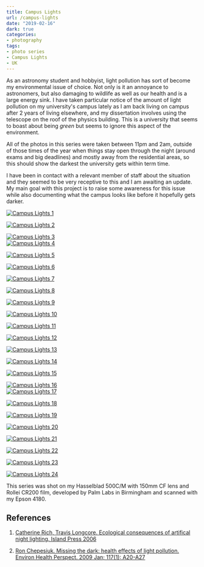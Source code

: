 ```yaml
---
title: Campus Lights
url: /campus-lights
date: "2019-02-16"
dark: true
categories:
- photography
tags:
- photo series
- Campus Lights
- UK
---
```


As an astronomy student and hobbyist, light pollution has sort of become my
environmental issue of choice. Not only is it an annoyance to astronomers, but
also damaging to wildlife as well as our health and is a large energy sink. I
have taken particular notice of the amount of light pollution on my university's
campus lately as I am back living on campus after 2 years of living elsewhere,
and my dissertation involves using the telescope on the roof of the physics
building. This is a university that seems to boast about being _green_ but seems
to ignore this aspect of the environment.
<!--more-->

All of the photos in this series were taken between 11pm and 2am, outside of
those times of the year when things stay open through the night (around exams
and big deadlines) and mostly away from the residential areas, so this should
show the darkest the university gets within term time.

I have been in contact with a relevant member of staff about the situation and
they seemed to be very receptive to this and I am awaiting an update. My main
goal with this project is to raise some awareness for this issue while also
documenting what the campus looks like before it hopefully gets darker.

<a href="https://www.flickr.com/gp/ss9679/VEbu5C"
	title="Campus Lights 1">
<img src="https://farm5.staticflickr.com/4831/31900698007_e92b62e09e_b.jpg"
	alt="Campus Lights 1"></a>

<a href="https://www.flickr.com/gp/ss9679/gw5Rk5"
	title="Campus Lights 2">
<img src="https://farm8.staticflickr.com/7886/31900698137_70fdc71352_b.jpg"
	alt="Campus Lights 2"></a>

<div class="diptychl">
<a href="https://www.flickr.com/gp/ss9679/c2341k"
	title="Campus Lights 3">
<img src="https://farm8.staticflickr.com/7803/31900698147_2ae67c10fc_b.jpg"
	alt="Campus Lights 3"></a>
</div>

<div class="diptychr">
<a href="https://www.flickr.com/gp/ss9679/5RWCzN"
	title="Campus Lights 4">
<img src="https://farm8.staticflickr.com/7898/31900698267_d1feb7d27c_b.jpg"
	alt="Campus Lights 4"></a>
</div>

<a href="https://www.flickr.com/gp/ss9679/A197YU"
	title="Campus Lights 5">
<img src="https://farm5.staticflickr.com/4842/46116785244_8e91eec034_b.jpg"
	alt="Campus Lights 5"></a>

<a href="https://www.flickr.com/gp/ss9679/NZ7Ww9"
	title="Campus Lights 6">
<img src="https://farm5.staticflickr.com/4870/46842025301_b3121043a5_b.jpg"
	alt="Campus Lights 6"></a>

<a href="https://www.flickr.com/gp/ss9679/DA3717"
	title="Campus Lights 7">
<img src="https://farm8.staticflickr.com/7812/46116785624_d7506e0dd3_b.jpg"
	alt="Campus Lights 7"></a>

<a href="https://www.flickr.com/gp/ss9679/DB97ZX"
	title="Campus Lights 8">
<img src="https://farm8.staticflickr.com/7898/46116785974_47aa11dd05_b.jpg"
	alt="Campus Lights 8"></a>

<a href="https://www.flickr.com/gp/ss9679/vi4b53"
	title="Campus Lights 9">
<img src="https://farm8.staticflickr.com/7803/39876984053_68614575ed_b.jpg"
	alt="Campus Lights 9"></a>

<a href="https://www.flickr.com/gp/ss9679/bZ64e1"
	title="Campus Lights 10">
<img src="https://farm8.staticflickr.com/7872/46116786284_8df3f80a80_b.jpg"
	alt="Campus Lights 10"></a>

<a href="https://www.flickr.com/gp/ss9679/QDjiXV"
	title="Campus Lights 11">
<img src="https://farm8.staticflickr.com/7861/45927541825_ccc5f59cb9_b.jpg"
	alt="Campus Lights 11"></a>

<a href="https://www.flickr.com/gp/ss9679/nt38Cq"
	title="Campus Lights 12">
<img src="https://farm8.staticflickr.com/7901/39876984473_580b50ddc2_b.jpg"
	alt="Campus Lights 12"></a>

<a href="https://www.flickr.com/gp/ss9679/499q0q"
	title="Campus Lights 13">
<img src="https://farm5.staticflickr.com/4813/45927542275_0530682b0a_b.jpg"
	alt="Campus Lights 13"></a>

<a href="https://www.flickr.com/gp/ss9679/5z2T8F"
	title="Campus Lights 14">
<img src="https://farm8.staticflickr.com/7910/39876985383_00cd00fd57_b.jpg"
	alt="Campus Lights 14"></a>

<a href="https://www.flickr.com/gp/ss9679/5665A7"
	title="Campus Lights 15">
<img src="https://farm5.staticflickr.com/4818/45927543055_b11527b8e8_b.jpg"
	alt="Campus Lights 15"></a>

<div class="diptychl">
<a href="https://www.flickr.com/gp/ss9679/9ZHoZ9"
	title="Campus Lights 16">
<img src="https://farm8.staticflickr.com/7927/46842026631_7ffa0e3d3a_b.jpg"
	alt="Campus Lights 16"></a>
</div>

<div class="diptychr">
<a href="https://www.flickr.com/gp/ss9679/71zkik"
	title="Campus Lights 17">
<img src="https://farm8.staticflickr.com/7857/45927543795_003ac6c862_b.jpg"
	alt="Campus Lights 17"></a>
</div>

<a href="https://www.flickr.com/gp/ss9679/3X7Q5o"
	title="Campus Lights 18">
<img src="https://farm5.staticflickr.com/7871/46200161945_0f39d11c9e_b.jpg"
	alt="Campus Lights 18"></a>

<a href="https://www.flickr.com/gp/ss9679/1N90MY"
	title="Campus Lights 19">
<img src="https://farm5.staticflickr.com/4867/46842027101_a67a68619a_b.jpg"
	alt="Campus Lights 19"></a>

<a href="https://www.flickr.com/gp/ss9679/G515HS"
	title="Campus Lights 20">
<img src="https://farm8.staticflickr.com/7828/45927544575_cea9d3f515_b.jpg"
	alt="Campus Lights 20"></a>

<a href="https://www.flickr.com/gp/ss9679/kH186M"
	title="Campus Lights 21">
<img src="https://farm5.staticflickr.com/4827/46116789514_b37174263f_b.jpg"
	alt="Campus Lights 21"></a>

<a href="https://www.flickr.com/gp/ss9679/yq2n75"
	title="Campus Lights 22">
<img src="https://farm8.staticflickr.com/7911/46200162345_1835a7fcae_b.jpg"
	alt="Campus Lights 22"></a>

<a href="https://www.flickr.com/gp/ss9679/rmvZ7k"
	title="Campus Lights 23">
<img src="https://farm8.staticflickr.com/7915/46842027631_4f9e8a89dc_b.jpg"
	alt="Campus Lights 23"></a>

<a href="https://www.flickr.com/gp/ss9679/1CJ40C"
	title="Campus Lights 24">
<img src="https://farm5.staticflickr.com/4897/46116790304_58fc70356e_b.jpg"
	alt="Campus Lights 24"></a>
<br>

This series was shot on my Hasselblad 500C/M with 150mm CF lens and Rollei CR200
film, developed by Palm Labs in Birmingham and scanned with my Epson 4180.

## References

1. <a name="ref1"
href="https://books.google.co.uk/books?id=dEEGtAtR1NcC&lpg=PR5">Catherine Rich,
Travis Longcore. Ecological consequences of artifical night lighting. Island
Press 2006</a>

2. <a name="ref2"
   href="https://www.ncbi.nlm.nih.gov/pmc/articles/PMC2627884/">Ron Chepesiuk.
Missing the dark: health effects of light pollution. Environ Health Perspect.
2009 Jan; 117(1): A20-A27</a>
